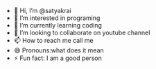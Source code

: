 - 👋 Hi, I’m @satyakrai
- 👀 I’m interested in programing
- 🌱 I’m currently learning coding
- 💞️ I’m looking to collaborate on youtube channel
- 📫 How to reach me call me
- 😄 Pronouns:what does it mean
- ⚡ Fun fact: I am a good person

<!---
satyakrai/satyakrai is a ✨ special ✨ repository because its `README.md` (this file) appears on your GitHub profile.
You can click the Preview link to take a look at your changes.
--->
